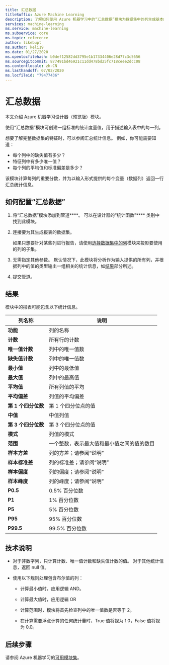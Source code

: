 ```yaml
---
title: 汇总数据
titleSuffix: Azure Machine Learning
description: 了解如何使用 Azure 机器学习中的“汇总数据”模块为数据集中的列生成基本的描述性统计信息报告。
services: machine-learning
ms.service: machine-learning
ms.subservice: core
ms.topic: reference
author: likebupt
ms.author: keli19
ms.date: 01/27/2020
ms.openlocfilehash: b0def12582dd3795e1b17334406e28d77c3c5656
ms.sourcegitcommit: 877491bd46921c11dd478bd25fc718ceee2dcc08
ms.contentlocale: zh-CN
ms.lasthandoff: 07/02/2020
ms.locfileid: "79477436"
---
```

# <a name="summarize-data"></a>汇总数据

本文介绍 Azure 机器学习设计器（预览版）模块。

使用“汇总数据”模块可创建一组标准的统计度量值，用于描述输入表中的每一列。

想要了解完整数据集的特征时，可以参阅汇总统计信息。 例如，你可能需要知道：

- 每个列中的缺失值有多少？
- 特征列中有多少唯一值？
- 每个列的平均值和标准偏差是多少？

该模块计算每列的重要分数，并为以输入形式提供的每个变量（数据列）返回一行汇总统计信息。

## <a name="how-to-configure-summarize-data"></a>如何配置“汇总数据”  

1. 将“汇总数据”模块添加到管道****。 可以在设计器的“统计函数”**** 类别中找到此模块。

1. 连接要为其生成报表的数据集。

    如果只想要针对某些列进行报告，请使用[选择数据集中的列](select-columns-in-dataset.md)模块来投影要使用的列的子集。

1. 无需指定其他参数。 默认情况下，此模块将分析作为输入提供的所有列，并根据列中的值的类型输出一组相关的统计信息，如[结果](#results)部分所述。

1. 提交管道。

## <a name="results"></a>结果

模块中的报表可能包含以下统计信息。 

|列名称|说明|
|------|------|  
|**功能**|列的名称|
|**计数**|所有行的计数|
|**唯一值计数**|列中的唯一值数|
|**缺失值计数**|列中的唯一值数|
|**最小值**|列中的最低值|  
|**最大值**|列中的最高值|
|**平均值**|所有列值的平均|
|**平均偏差**|列值的平均偏差|
|**第 1 个四分位数**|第 1 个四分位点的值|
|**中值**|中值列值|
|**第 3 个四分位数**|第 3 个四分位点的值|
|**模式**|列值的模式|
|**范围**|一个整数，表示最大值和最小值之间的值的数目|
|**样本方差**|列的方差；请参阅“说明”|
|**样本标准差**|列的标准差；请参阅“说明”|
|**样本偏度**|列的偏度；请参阅“说明”|
|**样本峰度**|列的峰度；请参阅“说明”|
|**P0.5**|0.5% 百分位数|
|**P1**|1% 百分位数|
|**P5**|5% 百分位数|
|**P95**|95% 百分位数|
|**P99.5**|99.5% 百分位数 |

## <a name="technical-notes"></a>技术说明

- 对于非数字列，只计算计数、唯一值计数和缺失值计数的值。 对于其他统计信息，返回 null 值。

- 使用以下规则处理包含布尔值的列：

    - 计算最小值时，应用逻辑 AND。
    
    - 计算最大值时，应用逻辑 OR
    
    - 计算范围时，模块将首先检查列中的唯一值数是否等于 2。
    
    - 在计算需要浮点计算的任何统计量时，True 值将视为 1.0，False 值将视为 0.0。

## <a name="next-steps"></a>后续步骤

请参阅 Azure 机器学习的[可用模块集](module-reference.md)。  
